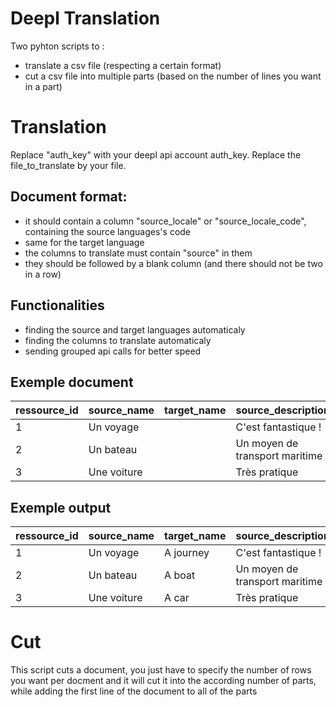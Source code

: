 # Deepl Translation

Two pyhton scripts to :
- translate a csv file (respecting a certain format)
- cut a csv file into multiple parts (based on the number of lines you want in a part)

# Translation

Replace "auth_key" with your deepl api account auth_key.
Replace the file_to_translate by your file.

## Document format:
- it should contain a column "source_locale" or "source_locale_code", containing the source languages's code
- same for the target language
- the columns to translate must contain "source" in them
- they should be followed by a blank column (and there should not be two in a row)

## Functionalities
- finding the source and target languages automaticaly
- finding the columns to translate automaticaly
- sending grouped api calls for better speed

## Exemple document

| ressource_id | source_name | target_name  | source_description    | target_description_ | source_locale | target_locale |
| ------------ | ----------- | ----------- | ------------------------------ | ------------------- | ------------- | ------------- |
| 1            | Un voyage   |             | C'est fantastique !            |                     | fr            | en-us         |
| 2            | Un bateau   |             | Un moyen de transport maritime |                     | fr            | en-us         |
| 3            | Une voiture |             | Très pratique                  |                     | fr            | en-us         |

## Exemple output

| ressource_id | source_name  | target_name | source_description             | target_description_ | source_locale | target_locale |
| ------------ | ----------- | ----------- | ------------------------------ | ------------------- | ------------- | ------------- |
| 1            | Un voyage   |  A journey  | C'est fantastique !            | This is fantastic!  | fr            | en-us         |
| 2            | Un bateau   |  A boat     | Un moyen de transport maritime | A means of maritime transport | fr            | en-us         |
| 3            | Une voiture |  A car      | Très pratique                  | Very practical      | fr            | en-us         |

# Cut 

This script cuts a document, you just have to specify the number of rows you want per docment and it will cut it into the according number of parts, while adding the first line of the document to all of the parts
